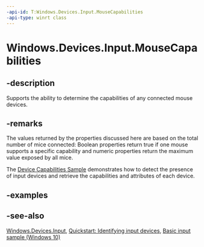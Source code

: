 ```yaml
---
-api-id: T:Windows.Devices.Input.MouseCapabilities
-api-type: winrt class
---
```


<!-- Class syntax.
public class MouseCapabilities : Windows.Devices.Input.IMouseCapabilities
-->

# Windows.Devices.Input.MouseCapabilities

## -description

Supports the ability to determine the capabilities of any connected mouse devices.

## -remarks

The values returned by the properties discussed here are based on the total number of mice connected: Boolean properties return true if one mouse supports a specific capability and numeric properties return the maximum value exposed by all mice.

The [Device Capabilities Sample](https://go.microsoft.com/fwlink/p/?linkid=231530) demonstrates how to detect the presence of input devices and retrieve the capabilities and attributes of each device.

## -examples

## -see-also

[Windows.Devices.Input](windows_devices_input.md), [Quickstart: Identifying input devices](https://docs.microsoft.com/windows/uwp/design/input/identify-input-devices), [Basic input sample (Windows 10)](https://go.microsoft.com/fwlink/p/?LinkId=620514)
